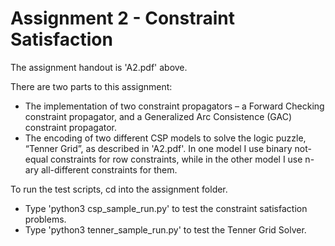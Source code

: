 # Assignment 2 - Constraint Satisfaction

The assignment handout is 'A2.pdf' above.

There are two parts to this assignment:
* The implementation of two constraint propagators – a Forward Checking constraint propagator, and a Generalized Arc Consistence (GAC) constraint propagator.
* The encoding of two different CSP models to solve the logic puzzle, “Tenner Grid”, as described in 'A2.pdf'. In one model I use binary not-equal constraints for row constraints, while in the other model I use n-ary all-different constraints for them.

To run the test scripts, cd into the assignment folder. 
* Type 'python3 csp\_sample\_run.py' to test the constraint satisfaction problems.
* Type 'python3 tenner\_sample\_run.py' to test the Tenner Grid Solver.
